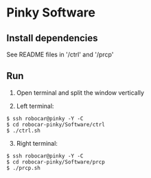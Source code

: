 Pinky Software
=======

## Install dependencies

See README files in '/ctrl' and '/prcp'

## Run

1. Open terminal and split the window vertically

2. Left terminal:
```
$ ssh robocar@pinky -Y -C
$ cd robocar-pinky/Software/ctrl
$ ./ctrl.sh
```

3. Right terminal:
```
$ ssh robocar@pinky -Y -C
$ cd robocar-pinky/Software/prcp
$ ./prcp.sh
```
